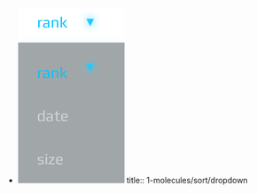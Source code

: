 - ![](https://raw.githubusercontent.com/cybercongress/prism/img-upload/components/1-molecules/input/sort/dropdown.png)
  title:: 1-molecules/sort/dropdown